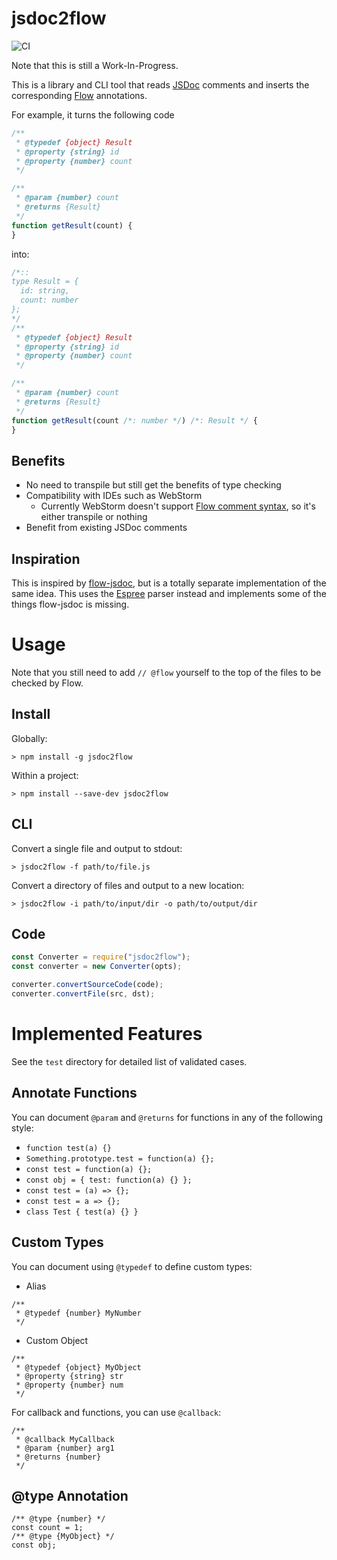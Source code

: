 # jsdoc2flow

![CI](https://github.com/dannysu/jsdoc2flow/workflows/CI/badge.svg)

Note that this is still a Work-In-Progress.

This is a library and CLI tool that reads [JSDoc](http://usejsdoc.org) comments and inserts the corresponding [Flow](https://flowtype.org/) annotations.

For example, it turns the following code
```javascript
/**
 * @typedef {object} Result
 * @property {string} id
 * @property {number} count
 */

/**
 * @param {number} count
 * @returns {Result}
 */
function getResult(count) {
}
```
into:
```javascript
/*::
type Result = {
  id: string,
  count: number
};
*/
/**
 * @typedef {object} Result
 * @property {string} id
 * @property {number} count
 */

/**
 * @param {number} count
 * @returns {Result}
 */
function getResult(count /*: number */) /*: Result */ {
}
```

## Benefits
- No need to transpile but still get the benefits of type checking
- Compatibility with IDEs such as WebStorm
  - Currently WebStorm doesn't support [Flow comment syntax](https://flowtype.org/blog/2015/02/20/Flow-Comments.html), so it's either transpile or nothing
- Benefit from existing JSDoc comments

## Inspiration
This is inspired by [flow-jsdoc](https://github.com/Kegsay/flow-jsdoc), but is a totally separate implementation of the same idea. This uses the [Espree](https://github.com/eslint/espree) parser instead and implements some of the things flow-jsdoc is missing.

# Usage

Note that you still need to add `// @flow` yourself to the top of the files to be checked by Flow.

## Install

Globally:
```
> npm install -g jsdoc2flow
```

Within a project:
```
> npm install --save-dev jsdoc2flow
```

## CLI
Convert a single file and output to stdout:
```
> jsdoc2flow -f path/to/file.js
```

Convert a directory of files and output to a new location:
```
> jsdoc2flow -i path/to/input/dir -o path/to/output/dir
```

## Code
```javascript
const Converter = require("jsdoc2flow");
const converter = new Converter(opts);

converter.convertSourceCode(code);
converter.convertFile(src, dst);
```

# Implemented Features

See the `test` directory for detailed list of validated cases.

## Annotate Functions

You can document `@param` and `@returns` for functions in any of the following style:
- `function test(a) {}`
- `Something.prototype.test = function(a) {};`
- `const test = function(a) {};`
- `const obj = { test: function(a) {} };`
- `const test = (a) => {};`
- `const test = a => {};`
- `class Test { test(a) {} }`

## Custom Types

You can document using `@typedef` to define custom types:
- Alias
```
/**
 * @typedef {number} MyNumber
 */
```
- Custom Object
```
/**
 * @typedef {object} MyObject
 * @property {string} str
 * @property {number} num
 */
```

For callback and functions, you can use `@callback`:
```
/**
 * @callback MyCallback
 * @param {number} arg1
 * @returns {number}
 */
```

## @type Annotation
```
/** @type {number} */
const count = 1;
/** @type {MyObject} */
const obj;
```
